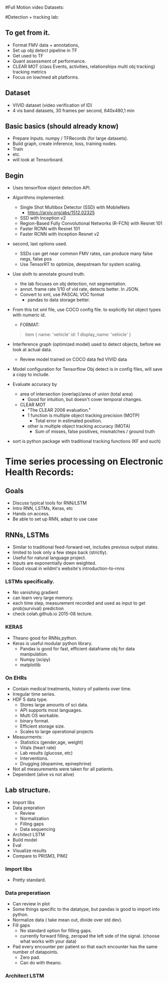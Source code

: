 #Full Motion video Datasets:

#Detection + tracking lab:
## To get from it.
* Format FMV data + annotations,
* Set up obj detect pipeline in TF
* Get used to TF
* Quant assessment of performance.
* CLEAR MOT (class Events, activities, relationships multi obj tracking) tracking metrics
* Focus on low/med alt platforms.

## Dataset
* VIVID dataset (video verification of ID)
* 4 vis band datasets, 30 frames per second, 640x480,1 min

## Basic basics (should already know)
* Prepare Inputs. numpy / TFRecords (for large datasets).
* Build graph, create inference, loss, training nodes.
* Train
* etc.
* will look at Tensorboard.

## Begin
* Uses tensorflow object detection API.
* Algorithms implemented:
	* Single Shot Multibox Detector (SSD) with MobileNets
		* https://arxiv.org/abs/1512.02325
	* SSD with Inception v2
	* Region-Based Fully Convolutional Networks (R-FCN) with Resnet 101
	* Faster RCNN with Resnet 101
	* Faster RCNN with Inception Resnet v2

* second, last options used.
	* SSDs can get near common FMV rates, can produce many false negs, false pos
	* Use TensorRT to optimize, deepstream for system scaling.

* Use sloth to annotate ground truth.
	* the lab focuses on obj detection, not segmentation.
	* annot. frame rate 1/10 of vid rate, detects better. In JSON.
	* Convert to xml, use PASCAL VOC format
		* pandas to data storage better.
* From this txt xml file, use COCO config file. to explicitly list object types with numeric id.
	* FORMAT:
	> item {
  	>	name: 'vehicle'
  	>	id: 1
  	>	display_name: 'vehicle'
	> }

* Interference graph (optimized model) used to detect objects, before we look at actual data.
	* Review model trained on COCO data fed VIVID data

* Model configuration for Tensorflow Obj detect is in config files, will save a copy to include.

* Evaluate accuracy by 
	* area of intersection (overlap)/area of union (total area)
		* Good for intuition, but doesn't cover temporal changes.
	* CLEAR MOT
		* "The CLEAR 2006 evaluation."
		* 1 function is multiple object tracking precision (MOTP)
			* Total error in estimated position.
		* other is multiple object tracking accuracy (MOTA)
			* Sum of misses, false positives, mismatches / ground truth
* sort  is python package with traditional tracking functions (KF and such)

# Time series processing on Electronic Health Records: 
## Goals
* Discuss typical tools for RNN/LSTM
* Intro RNN, LSTMs, Keras, etc
* Hands on access.
* Be able to set up RNN, adapt to use case

## RNNs, LSTMs
* Similar to traditional feed-forward net, includes previous output states.
* limited to look only a few steps back (strictly).
* Useful for natural language project.
* Inputs are exponentially down weighted.
* Good visual in wildml's website's introduction-to-rnns

### LSTMs specifically.
* No vanishing gradient 
* can learn very large memory.
* each time step, measurement recorded and used as input to get prob(survival) prediction
* check colah.github.io 2015-08 lecture.

### KERAS
* Theano good for RNNs,python.
* Keras is useful modular python library.
	* Pandas is good for fast, efficient dataframe obj for data manipulation.
	* Numpy (scipy)
	* matplotlib

### On EHRs
* Contain medical treatments, history of patients over time.
* Irregular time series.
* HDF 5 data type.
	- Stores large amounts of sci data.
	- API supports most languages.
	- Multi OS workable.
	- binary format.
	- Efficient storage size.
	- Scales to large operational projects
* Measurments:
	- Statistics (gender,age, weight)
	- Vitals (heart rate)
	- Lab results (glucose, etc)
	- Interventions.
	- Drugging (dopamine, epinephrine)
* Not all measurements were taken for all patients.
* Dependent (alive vs not alive)

## Lab structure.
* Import libs
* Data prepration
	- Review
	- Normalization
	- Filling gaps
	- Data sequencing
* Architect LSTM
* Build model
* Eval
* Visualize results
* Compare to PRISM3, PIM2

### Import libs
* Pretty standard.

### Data preperatiaon
* Can review in plot
* Some things specific to the datatype, but pandas is good to import into python.
* Normalize data ( take mean out, divide over std dev).
* Fill gaps
	- No standard option for filling gaps.
	- currently forward filling, zeropad the left side of the signal. (choose what works with your data)
* Pad every encounter per patient so that each encounter has the same number of datapoints.
	- Zero pad.
	- Can do with theano.

### Architect LSTM